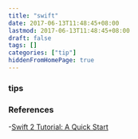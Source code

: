 ```yaml
---
title: "swift"
date: 2017-06-13T11:48:45+08:00
lastmod: 2017-06-13T11:48:45+08:00
draft: false
tags: []
categories: ["tip"]
hiddenFromHomePage: true
---
```


### tips


### References
-[Swift 2 Tutorial: A Quick Start](https://www.raywenderlich.com/115253/swift-2-tutorial-a-quick-start)
